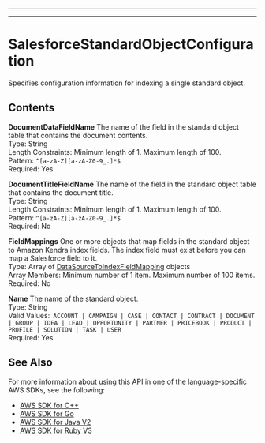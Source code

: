 --------

--------

# SalesforceStandardObjectConfiguration<a name="API_SalesforceStandardObjectConfiguration"></a>

Specifies configuration information for indexing a single standard object\.

## Contents<a name="API_SalesforceStandardObjectConfiguration_Contents"></a>

 **DocumentDataFieldName**   <a name="Kendra-Type-SalesforceStandardObjectConfiguration-DocumentDataFieldName"></a>
The name of the field in the standard object table that contains the document contents\.  
Type: String  
Length Constraints: Minimum length of 1\. Maximum length of 100\.  
Pattern: `^[a-zA-Z][a-zA-Z0-9_.]*$`   
Required: Yes

 **DocumentTitleFieldName**   <a name="Kendra-Type-SalesforceStandardObjectConfiguration-DocumentTitleFieldName"></a>
The name of the field in the standard object table that contains the document title\.  
Type: String  
Length Constraints: Minimum length of 1\. Maximum length of 100\.  
Pattern: `^[a-zA-Z][a-zA-Z0-9_.]*$`   
Required: No

 **FieldMappings**   <a name="Kendra-Type-SalesforceStandardObjectConfiguration-FieldMappings"></a>
One or more objects that map fields in the standard object to Amazon Kendra index fields\. The index field must exist before you can map a Salesforce field to it\.  
Type: Array of [DataSourceToIndexFieldMapping](API_DataSourceToIndexFieldMapping.md) objects  
Array Members: Minimum number of 1 item\. Maximum number of 100 items\.  
Required: No

 **Name**   <a name="Kendra-Type-SalesforceStandardObjectConfiguration-Name"></a>
The name of the standard object\.  
Type: String  
Valid Values:` ACCOUNT | CAMPAIGN | CASE | CONTACT | CONTRACT | DOCUMENT | GROUP | IDEA | LEAD | OPPORTUNITY | PARTNER | PRICEBOOK | PRODUCT | PROFILE | SOLUTION | TASK | USER`   
Required: Yes

## See Also<a name="API_SalesforceStandardObjectConfiguration_SeeAlso"></a>

For more information about using this API in one of the language\-specific AWS SDKs, see the following:
+  [AWS SDK for C\+\+](https://docs.aws.amazon.com/goto/SdkForCpp/kendra-2019-02-03/SalesforceStandardObjectConfiguration) 
+  [AWS SDK for Go](https://docs.aws.amazon.com/goto/SdkForGoV1/kendra-2019-02-03/SalesforceStandardObjectConfiguration) 
+  [AWS SDK for Java V2](https://docs.aws.amazon.com/goto/SdkForJavaV2/kendra-2019-02-03/SalesforceStandardObjectConfiguration) 
+  [AWS SDK for Ruby V3](https://docs.aws.amazon.com/goto/SdkForRubyV3/kendra-2019-02-03/SalesforceStandardObjectConfiguration) 